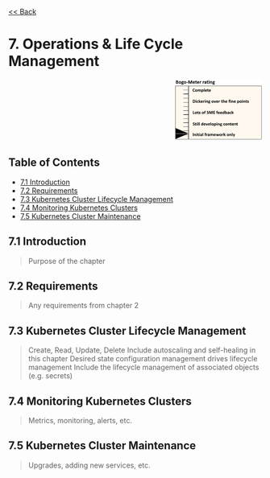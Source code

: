 [<< Back](../../openstack)

# 7. Operations & Life Cycle Management
<p align="right"><img src="../figures/bogo_ifo.png" alt="scope" title="Scope" width="35%"/></p>

## Table of Contents
* [7.1 Introduction](#7.1)
* [7.2 Requirements](#7.2)
* [7.3 Kubernetes Cluster Lifecycle Management](#7.3)
* [7.4 Monitoring Kubernetes Clusters](#7.4)
* [7.5 Kubernetes Cluster Maintenance](#7.5)

<a name="7.1"></a>
## 7.1 Introduction

> Purpose of the chapter

<a name="7.2"></a>
## 7.2 Requirements

> Any requirements from chapter 2

<a name="7.3"></a>
## 7.3 Kubernetes Cluster Lifecycle Management

> Create, Read, Update, Delete
> Include autoscaling and self-healing in this chapter
> Desired state configuration management drives lifecycle management
> Include the lifecycle management of associated objects (e.g. secrets)

<a name="7.4"></a>
## 7.4 Monitoring Kubernetes Clusters

> Metrics, monitoring, alerts, etc.

<a name="7.5"></a>
## 7.5 Kubernetes Cluster Maintenance

> Upgrades, adding new services, etc.
